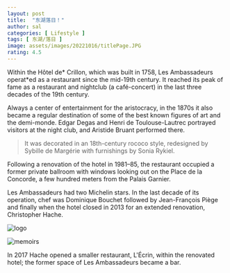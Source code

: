 ```yaml
---
layout: post
title:  "东湖落日！"
author: sal
categories: [ Lifestyle ]
tags: [ 东湖/落日 ]
image: assets/images/20221016/titlePage.JPG
rating: 4.5
---
```

Within the Hôtel de* Crillon, which was built in 1758, Les Ambassadeurs operat*ed as a restaurant since the mid-19th century. It reached its peak of fame as a restaurant and nightclub (a café-concert) in the last three decades of the 19th century.

Always a center of entertainment for the aristocracy, in the 1870s it also became a regular destination of some of the best known figures of art and the demi-monde. Edgar Degas and Henri de Toulouse-Lautrec portrayed visitors at the night club, and Aristide Bruant performed there.

> It was decorated in an 18th-century rococo style, redesigned by Sybille de Margérie with furnishings by Sonia Rykiel.

Following a renovation of the hotel in 1981–85, the restaurant occupied a former private ballroom with windows looking out on the Place de la Concorde, a few hundred meters from the Palais Garnier.

Les Ambassadeurs had two Michelin stars. In the last decade of its operation, chef was Dominique Bouchet  followed by Jean-François Piège and finally when the hotel closed in 2013 for an extended renovation, Christopher Hache.

![logo](https://theshadow629.github.io/Cycling/assets/images/2.jpg)

![memoirs](https://bootstrapstarter.com/assets/img/themes/memoirs-jekyll.jpg)

In 2017 Hache opened a smaller restaurant, L'Écrin, within the renovated hotel; the former space of Les Ambassadeurs became a bar.
